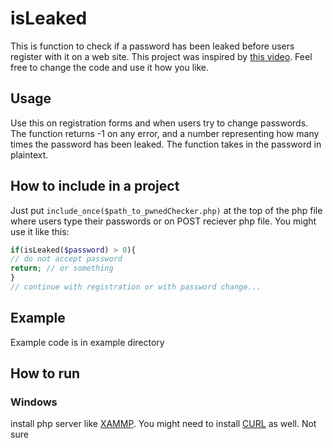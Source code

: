 # isLeaked

This is function to check if a password has been leaked before users register with it on a web site. This project was inspired by [this video](https://www.youtube.com/watch?v=hhUb5iknVJs&t=418s). Feel free to change the code and use it how you like. 

## Usage
Use this on registration forms and when users try to change passwords. The function returns -1 on any error, and a number representing how many times the password has been leaked. The function takes in the password in plaintext.

## How to include in a project

Just put ``include_once($path_to_pwnedChecker.php)`` at the top of the php file where users type their passwords or on POST reciever php file.
You might use it like this:
```php
if(isLeaked($password) > 0){
// do not accept password
return; // or something
}
// continue with registration or with password change...
```
## Example

Example code is in example directory

## How to run

### Windows

install php server like [XAMMP](https://www.apachefriends.org/index.html). You might need to install [CURL](https://curl.haxx.se/windows/) as well. Not sure
